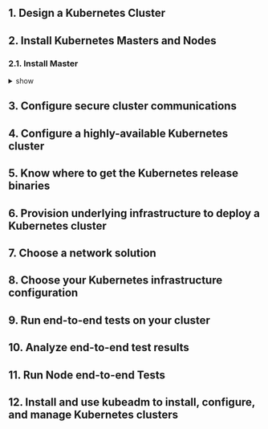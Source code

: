 ## 1. Design a Kubernetes Cluster
## 2. Install Kubernetes Masters and Nodes
### 2.1. Install Master
<details><summary>show</summary>
<p>
  
Follow [instructions using native packages management](https://kubernetes.io/docs/tasks/tools/install-kubectl/#install-using-native-package-management)

Enter root and update, upgrade the system
```bash
sudo -i
apt-get update && apt-get upgrade -y
```
Install docker 
```bash
apt-get install -y docker.io
```
Add new repo for kubernetes
```bash
vim /etc/apt/sources.list.d/kubernetes.list
```
```vim
deb http://apt.kubernetes.io/ kubernetes-xenial main
```
Add a GPG key for the package, and update with new repo
```bash
curl -s https://packages.cloud.google.com/apt/doc/apt-key.gpg | sudo apt-key add -
apt-get update
```
Install kubeadm, kubelet, and kubectl
```bash
apt-get install -y kubeadm=1.14.1-00 kubelet=1.14.1-00 kubectl=1.14.1-00
```
Install Container Networking Interface (CNI). Follows intrustions to use [Calico for Network Policy](https://docs.projectcalico.org/v3.8/getting-started/kubernetes/)
Download calico.yaml file. Looking for the CALICO_IPv4POOL_CIDR. Note that the default is 192.168.0.0/16. If you are using a different pod CIDR, change it accordingly in the calico.yaml file.
```bash
wget https://docs.projectcalico.org/v3.8/manifests/calico.yaml
cat calico.yaml | grep -a2 CIDR
```
Need to [turn off all swap devices](https://serverfault.com/questions/684771/best-way-to-disable-swap-in-linux) before initalize the master. Initialize the master using the following command. Save the kubeadm join output to use when adding workers to the cluster.
```bash
kubeadm init --kubernetes-version=1.14.1 --pod-network-cidr=192.168.0.0/16 | tee kubeadm-init.out
```
```bash
kubeadm join 10.0.2.15:6443 --token m3jpro.pvufj1envk6mx3g5 \
    --discovery-token-ca-cert-hash sha256:822885260222721f04296d96d490ddf9de568cd3507b735a1c21a5185755042e
```
Exit root and following instructions for the regular user
```bash
mkdir -p $HOME/.kube
sudo cp -i /etc/kubernetes/admin.conf $HOME/.kube/config
sudo chown $(id -u):$(id -g) $HOME/.kube/config
```
Copy calico.yaml file from root to regular user space, and apply the calico file with kubectl
```bash
cp /root/calico.yaml .
kubectl apply -f calico.yaml
```
Apply [kubectl autocompletion ](https://kubernetes.io/docs/reference/kubectl/cheatsheet/#kubectl-autocomplete)
```bash
source <(kubectl completion bash) # setup autocomplete in bash into the current shell, bash-completion package should be installed first.
echo "source <(kubectl completion bash)" >> ~/.bashrc # add autocomplete permanently to your bash shell.
```


</p>
</details>

## 3. Configure secure cluster communications
## 4. Configure a highly-available Kubernetes cluster
## 5. Know where to get the Kubernetes release binaries
## 6. Provision underlying infrastructure to deploy a Kubernetes cluster
## 7. Choose a network solution
## 8. Choose your Kubernetes infrastructure configuration
## 9. Run end-to-end tests on your cluster
## 10. Analyze end-to-end test results
## 11. Run Node end-to-end Tests
## 12. Install and use kubeadm to install, configure, and manage Kubernetes clusters
